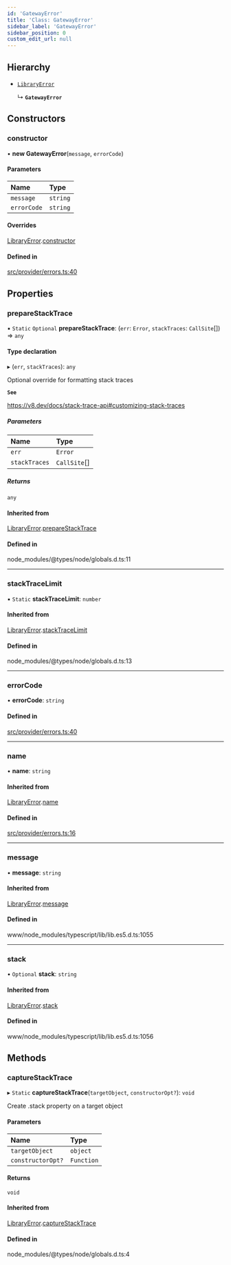 ```yaml
---
id: 'GatewayError'
title: 'Class: GatewayError'
sidebar_label: 'GatewayError'
sidebar_position: 0
custom_edit_url: null
---
```


## Hierarchy

- [`LibraryError`](LibraryError.md)

  ↳ **`GatewayError`**

## Constructors

### constructor

• **new GatewayError**(`message`, `errorCode`)

#### Parameters

| Name        | Type     |
| :---------- | :------- |
| `message`   | `string` |
| `errorCode` | `string` |

#### Overrides

[LibraryError](LibraryError.md).[constructor](LibraryError.md#constructor)

#### Defined in

[src/provider/errors.ts:40](https://github.com/starknet-io/starknet.js/blob/v5.24.2/src/provider/errors.ts#L40)

## Properties

### prepareStackTrace

▪ `Static` `Optional` **prepareStackTrace**: (`err`: `Error`, `stackTraces`: `CallSite`[]) => `any`

#### Type declaration

▸ (`err`, `stackTraces`): `any`

Optional override for formatting stack traces

**`See`**

https://v8.dev/docs/stack-trace-api#customizing-stack-traces

##### Parameters

| Name          | Type         |
| :------------ | :----------- |
| `err`         | `Error`      |
| `stackTraces` | `CallSite`[] |

##### Returns

`any`

#### Inherited from

[LibraryError](LibraryError.md).[prepareStackTrace](LibraryError.md#preparestacktrace)

#### Defined in

node_modules/@types/node/globals.d.ts:11

---

### stackTraceLimit

▪ `Static` **stackTraceLimit**: `number`

#### Inherited from

[LibraryError](LibraryError.md).[stackTraceLimit](LibraryError.md#stacktracelimit)

#### Defined in

node_modules/@types/node/globals.d.ts:13

---

### errorCode

• **errorCode**: `string`

#### Defined in

[src/provider/errors.ts:40](https://github.com/starknet-io/starknet.js/blob/v5.24.2/src/provider/errors.ts#L40)

---

### name

• **name**: `string`

#### Inherited from

[LibraryError](LibraryError.md).[name](LibraryError.md#name)

#### Defined in

[src/provider/errors.ts:16](https://github.com/starknet-io/starknet.js/blob/v5.24.2/src/provider/errors.ts#L16)

---

### message

• **message**: `string`

#### Inherited from

[LibraryError](LibraryError.md).[message](LibraryError.md#message)

#### Defined in

www/node_modules/typescript/lib/lib.es5.d.ts:1055

---

### stack

• `Optional` **stack**: `string`

#### Inherited from

[LibraryError](LibraryError.md).[stack](LibraryError.md#stack)

#### Defined in

www/node_modules/typescript/lib/lib.es5.d.ts:1056

## Methods

### captureStackTrace

▸ `Static` **captureStackTrace**(`targetObject`, `constructorOpt?`): `void`

Create .stack property on a target object

#### Parameters

| Name              | Type       |
| :---------------- | :--------- |
| `targetObject`    | `object`   |
| `constructorOpt?` | `Function` |

#### Returns

`void`

#### Inherited from

[LibraryError](LibraryError.md).[captureStackTrace](LibraryError.md#capturestacktrace)

#### Defined in

node_modules/@types/node/globals.d.ts:4
